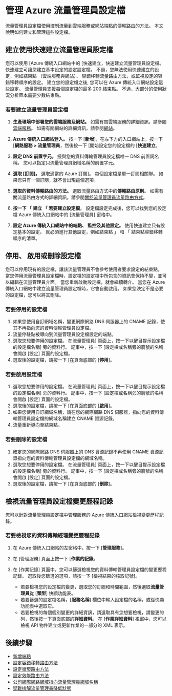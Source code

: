 <properties
    pageTitle="管理 Azure 流量管理員設定檔 |Microsoft Azure"
    description="本文可協助您建立、 停用、 啟用、 刪除及檢視 Azure 流量管理員設定檔的歷程記錄。"
    services="traffic-manager"
    documentationCenter=""
    authors="sdwheeler"
    manager="carmonm"
    editor=""
/>
<tags
    ms.service="traffic-manager"
    ms.devlang="na"
    ms.topic="hero-article"
    ms.tgt_pltfrm="na"
    ms.workload="infrastructure-services"
    ms.date="10/11/2016"
    ms.author="sewhee"
/>

# <a name="manage-an-azure-traffic-manager-profile"></a>管理 Azure 流量管理員設定檔

流量管理員設定檔使用控制流量到雲端服務或網站端點的傳輸路由的方法。 本文說明如何建立和管理這些設定檔。

## <a name="create-a-traffic-manager-profile-using-quick-create"></a>建立使用快速建立流量管理員設定檔

您可以使用 [Azure 傳統入口網站中的 [快速建立，快速建立流量管理員設定檔。 快速建立可讓您建立基本設定的設定設定檔。 不過，您無法使用快速建立的設定，例如結束點 （雲端服務與網站）、 容錯移轉流量路由方法，或監視設定的容錯移轉順序的設定。 建立您的設定檔之後, 您可以在 Azure 傳統入口網站設定這些設定。 流量管理員支援每個設定檔的最多 200 結束點。 不過，大部分的使用狀況分析藍本需要少數結束點。

### <a name="to-create-a-traffic-manager-profile"></a>若要建立流量管理員設定檔

1. **生產環境中部署您的雲端服務及網站。** 如需有關雲端服務的詳細資訊，請參閱[雲端服務](http://go.microsoft.com/fwlink/p/?LinkId=314074)。 如需有關網站的詳細資訊，請參閱[網站](http://go.microsoft.com/fwlink/p/?LinkId=393327)。

2. **Azure 傳統入口網站登入。** 按一下 [**新增**]，在左下方的入口網站上，按一下 [**網路服務 > 流量管理員**，然後按一下 [開始設定您的設定檔的 [**快速建立**。
3. **設定 DNS 前置字元。** 授與您的資料傳輸管理員設定檔唯一 DNS 前置詞名稱。 您可以指定只流量管理員網域名稱的前置字元。
4. **選取 [訂閱]。** 選取適當的 Azure 訂閱]。 每個設定檔是單一訂閱相關聯。 如果您只有一個訂閱，就不會出現這個選項。
5. **選取的資料傳輸路由的方法。** 選取流量路由方式中的**傳輸路由原則**。 如需有關流量路由方式的詳細資訊，請參閱[關於流量管理員流量路由方式](traffic-manager-routing-methods.md)。
6. **按一下 「 建立 「 若要建立設定檔**。 設定檔設定完成後，您可以找到您的設定檔 Azure 傳統入口網站中的 [流量管理員] 窗格中。
7. **設定 Azure 傳統入口網站中的端點、 監控及其他設定。** 使用快速建立只有設定基本的設定。 就必須進行其他設定，例如結束點 」 和 「 結束點容錯移轉順序的清單。


## <a name="disable-enable-or-delete-a-profile"></a>停用、 啟用或刪除設定檔

您可以停用現有的設定檔，讓該流量管理員不會參考使用者要求設定的結束點。 當您停用流量管理員設定檔時，設定檔的設定檔中所包含的資訊會保持不變，並可以編輯在流量管理員介面。  當您重新啟動設定檔，就會繼續轉介。 當您在 Azure 傳統入口網站中建立流量管理員設定檔時，它會自動啟用。 如果您決定不是必要的設定檔，您可以將其刪除。

### <a name="to-disable-a-profile"></a>若要停用的設定檔

1. 如果您使用自訂網域名稱，變更網際網路 DNS 伺服器上的 CNAME 記錄，使其不再指向您的資料傳輸管理員設定檔。
2. 流量停駐點被導向到流量管理員設定檔設定的端點。
3. 選取您想要停用的設定檔。 在流量管理員] 頁面上，按一下以醒目提示設定檔的設定檔名稱] 旁的資料行。 記事中，按一下 [設定檔或名稱旁的箭號的名稱會開啟 [設定] 頁面的設定檔。
4. 選取後的設定檔，請按一下 [在頁面底部的 [**停用**]。

### <a name="to-enable-a-profile"></a>若要啟用設定檔

1. 選取您想要停用的設定檔。 在流量管理員] 頁面上，按一下以醒目提示設定檔的設定檔名稱] 旁的資料行。 記事中，按一下 [設定檔或名稱旁的箭號的名稱會開啟 [設定] 頁面的設定檔。
2. 選取後的設定檔，請按一下 [在頁面底部的 [**啟用**]。
3. 如果您使用自訂網域名稱，請在您的網際網路 DNS 伺服器，指向您的資料傳輸管理員設定檔的網域名稱建立 CNAME 資源記錄。
4. 流量重新導向至結束點。

### <a name="to-delete-a-profile"></a>若要刪除的設定檔

1. 確定您的網際網路 DNS 伺服器上的 DNS 資源記錄不再使用 CNAME 資源記錄指向您的資料傳輸管理員設定檔的網域名稱。
2. 選取您想要停用的設定檔。 在流量管理員] 頁面上，按一下以醒目提示設定檔的設定檔名稱] 旁的資料行。 記事中，按一下 [設定檔或名稱旁的箭號的名稱會開啟 [設定] 頁面的設定檔。
3. 選取後的設定檔，請按一下 [在頁面底部的 [**刪除**]。

## <a name="view-traffic-manager-profile-change-history"></a>檢視流量管理員設定檔變更歷程記錄

您可以針對流量管理員設定檔中管理服務的 Azure 傳統入口網站檢視變更歷程記錄。

### <a name="to-view-your-traffic-manager-change-history"></a>若要檢視您的資料傳輸經理變更歷程記錄

1. 在 Azure 傳統入口網站的左窗格中，按一下 [**管理服務**]。
2. 在 [管理服務] 頁面上按一下 [**作業的記錄**。
3. 在 [作業記錄] 頁面中，您可以篩選檢視您的資料傳輸管理員設定檔的變更歷程記錄。 選取後您篩選的選項，請按一下 [檢視結果的核取記號]。

   - 若要檢視您的設定檔的變更，選取您的訂閱和時間範圍，然後選取**流量管理員**從 [**類型**] 快顯功能表。
   - 若要篩選的設定檔名稱，[**服務名稱**] 欄位中輸入設定檔的名稱，或從快顯功能表中選取它。
   - 若要檢視的每個個別變更的詳細資訊，請選取具有您想要檢視，請變更的列，然後按一下頁面底部的**詳細資料**。 在 [**作業詳細資料**] 視窗中，您可以檢視 API 物件建立或更新作業的一部分的 XML 表示。

## <a name="next-steps"></a>後續步驟

- [新增端點](traffic-manager-endpoints.md)
- [設定容錯移轉路由方法](traffic-manager-configure-failover-routing-method.md)
- [設定循環路由方法](traffic-manager-configure-round-robin-routing-method.md)
- [設定效能路由方法](traffic-manager-configure-performance-routing-method.md)
- [公司網際網路網域指向流量管理員網域名稱](traffic-manager-point-internet-domain.md)
- [疑難排解流量管理員降低狀態](traffic-manager-troubleshooting-degraded.md)